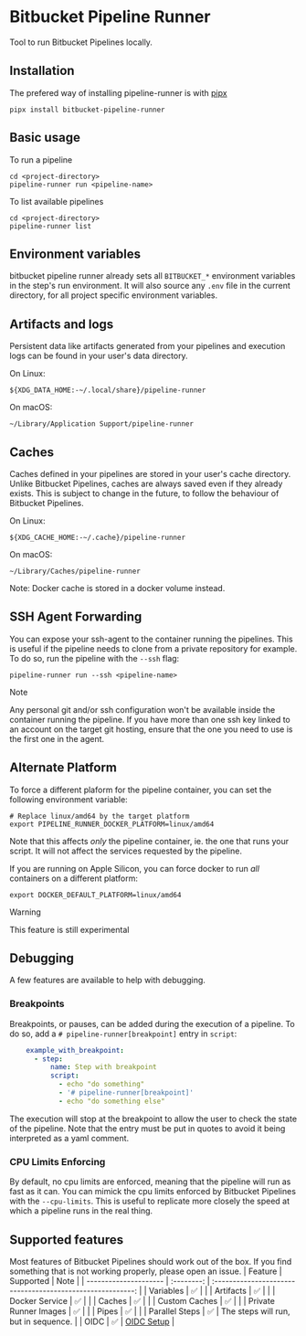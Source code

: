 # Bitbucket Pipeline Runner

Tool to run Bitbucket Pipelines locally.

## Installation
The prefered way of installing pipeline-runner is with [pipx](https://pipx.pypa.io/stable/installation/)
```shell
pipx install bitbucket-pipeline-runner
```

## Basic usage
To run a pipeline
```shell
cd <project-directory>
pipeline-runner run <pipeline-name>
```

To list available pipelines
```shell
cd <project-directory>
pipeline-runner list
```

## Environment variables
bitbucket pipeline runner already sets all `BITBUCKET_*` environment variables in the step's run environment. It will
also source any `.env` file in the current directory, for all project specific environment variables.

## Artifacts and logs
Persistent data like artifacts generated from your pipelines and execution logs can be found in your user's data
directory.

On Linux:

    ${XDG_DATA_HOME:-~/.local/share}/pipeline-runner

On macOS:

    ~/Library/Application Support/pipeline-runner

## Caches
Caches defined in your pipelines are stored in your user's cache directory. Unlike Bitbucket Pipelines, caches are
always saved even if they already exists. This is subject to change in the future, to follow the behaviour of Bitbucket
Pipelines.

On Linux:

    ${XDG_CACHE_HOME:-~/.cache}/pipeline-runner

On macOS:

    ~/Library/Caches/pipeline-runner

Note: Docker cache is stored in a docker volume instead.

## SSH Agent Forwarding
You can expose your ssh-agent to the container running the pipelines. This is useful if the pipeline needs to clone
from a private repository for example.
To do so, run the pipeline with the `--ssh` flag:

```shell
pipeline-runner run --ssh <pipeline-name>
```

> [!NOTE]
Any personal git and/or ssh configuration won't be available inside the
container running the pipeline. If you have more than one ssh key linked to an
account on the target git hosting, ensure that the one you need to use is the
first one in the agent.

## Alternate Platform
To force a different plaform for the pipeline container, you can set the following environment variable:
```shell
# Replace linux/amd64 by the target platform
export PIPELINE_RUNNER_DOCKER_PLATFORM=linux/amd64
```

Note that this affects _only_ the pipeline container, ie. the one that runs your script. It will not
affect the services requested by the pipeline.

If you are running on Apple Silicon, you can force docker to run _all_ containers on a different platform:
```shell
export DOCKER_DEFAULT_PLATFORM=linux/amd64
```

> [!WARNING]
This feature is still experimental

## Debugging
A few features are available to help with debugging.

### Breakpoints
Breakpoints, or pauses, can be added during the execution of a pipeline. To do so, add a
`# pipeline-runner[breakpoint]` entry in `script`:
```yaml
    example_with_breakpoint:
      - step:
          name: Step with breakpoint
          script:
            - echo "do something"
            - '# pipeline-runner[breakpoint]'
            - echo "do something else"
```

The execution will stop at the breakpoint to allow the user to check the state of the pipeline.
Note that the entry must be put in quotes to avoid it being interpreted as a yaml comment.

### CPU Limits Enforcing
By default, no cpu limits are enforced, meaning that the pipeline will run as fast as it can. You can mimick the cpu
limits enforced by Bitbucket Pipelines with the `--cpu-limits`. This is useful to replicate more closely the speed at
which a pipeline runs in the real thing.

## Supported features
Most features of Bitbucket Pipelines should work out of the box. If you find something that is not working properly,
please open an issue.
| Feature               | Supported  | Note                                                       |
| --------------------- | :--------: | :--------------------------------------------------------: |
| Variables             | ✅         |                                                            |
| Artifacts             | ✅         |                                                            |
| Docker Service        | ✅         |                                                            |
| Caches                | ✅         |                                                            |
| Custom Caches         | ✅         |                                                            |
| Private Runner Images | ✅         |                                                            |
| Pipes                 | ✅         |                                                            |
| Parallel Steps        | ✅         | The steps will run, but in sequence.                       |
| OIDC                  | ✅         | [OIDC Setup](https://github.com/mathieu-lemay/pipeline-runner/wiki/OIDC) |
